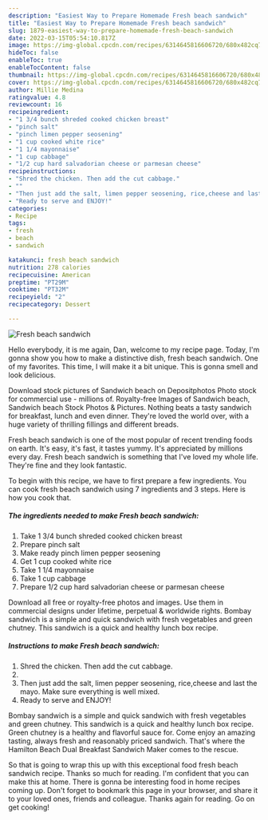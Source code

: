 ```yaml
---
description: "Easiest Way to Prepare Homemade Fresh beach sandwich"
title: "Easiest Way to Prepare Homemade Fresh beach sandwich"
slug: 1879-easiest-way-to-prepare-homemade-fresh-beach-sandwich
date: 2022-03-15T05:54:10.817Z
image: https://img-global.cpcdn.com/recipes/6314645816606720/680x482cq70/fresh-beach-sandwich-recipe-main-photo.jpg
hideToc: false
enableToc: true
enableTocContent: false
thumbnail: https://img-global.cpcdn.com/recipes/6314645816606720/680x482cq70/fresh-beach-sandwich-recipe-main-photo.jpg
cover: https://img-global.cpcdn.com/recipes/6314645816606720/680x482cq70/fresh-beach-sandwich-recipe-main-photo.jpg
author: Millie Medina
ratingvalue: 4.8
reviewcount: 16
recipeingredient:
- "1 3/4 bunch shreded cooked chicken breast"
- "pinch salt"
- "pinch limen pepper seosening"
- "1 cup cooked white rice"
- "1 1/4 mayonnaise"
- "1 cup cabbage"
- "1/2 cup hard salvadorian cheese or parmesan cheese"
recipeinstructions:
- "Shred the chicken. Then add the cut cabbage."
- ""
- "Then just add the salt, limen pepper seosening, rice,cheese and last the mayo. Make sure everything is well mixed."
- "Ready to serve and ENJOY!"
categories:
- Recipe
tags:
- fresh
- beach
- sandwich

katakunci: fresh beach sandwich 
nutrition: 278 calories
recipecuisine: American
preptime: "PT29M"
cooktime: "PT32M"
recipeyield: "2"
recipecategory: Dessert

---
```



![Fresh beach sandwich](https://img-global.cpcdn.com/recipes/6314645816606720/680x482cq70/fresh-beach-sandwich-recipe-main-photo.jpg)

Hello everybody, it is me again, Dan, welcome to my recipe page. Today, I'm gonna show you how to make a distinctive dish, fresh beach sandwich. One of my favorites. This time, I will make it a bit unique. This is gonna smell and look delicious.

Download stock pictures of Sandwich beach on Depositphotos Photo stock for commercial use - millions of. Royalty-free Images of Sandwich beach, Sandwich beach Stock Photos & Pictures. Nothing beats a tasty sandwich for breakfast, lunch and even dinner. They&#39;re loved the world over, with a huge variety of thrilling fillings and different breads.

Fresh beach sandwich is one of the most popular of recent trending foods on earth. It's easy, it's fast, it tastes yummy. It's appreciated by millions every day. Fresh beach sandwich is something that I've loved my whole life. They're fine and they look fantastic.


To begin with this recipe, we have to first prepare a few ingredients. You can cook fresh beach sandwich using 7 ingredients and 3 steps. Here is how you cook that.

<!--inarticleads1-->

##### The ingredients needed to make Fresh beach sandwich:

1. Take 1 3/4 bunch shreded cooked chicken breast
1. Prepare pinch salt
1. Make ready pinch limen pepper seosening
1. Get 1 cup cooked white rice
1. Take 1 1/4 mayonnaise
1. Take 1 cup cabbage
1. Prepare 1/2 cup hard salvadorian cheese or parmesan cheese


Download all free or royalty-free photos and images. Use them in commercial designs under lifetime, perpetual & worldwide rights. Bombay sandwich is a simple and quick sandwich with fresh vegetables and green chutney. This sandwich is a quick and healthy lunch box recipe. 

<!--inarticleads2-->

##### Instructions to make Fresh beach sandwich:

1. Shred the chicken. Then add the cut cabbage.
1. 
1. Then just add the salt, limen pepper seosening, rice,cheese and last the mayo. Make sure everything is well mixed.
1. Ready to serve and ENJOY!

Bombay sandwich is a simple and quick sandwich with fresh vegetables and green chutney. This sandwich is a quick and healthy lunch box recipe. Green chutney is a healthy and flavorful sauce for. Come enjoy an amazing tasting, always fresh and reasonably priced sandwich. That&#39;s where the Hamilton Beach Dual Breakfast Sandwich Maker comes to the rescue. 

So that is going to wrap this up with this exceptional food fresh beach sandwich recipe. Thanks so much for reading. I'm confident that you can make this at home. There is gonna be interesting food in home recipes coming up. Don't forget to bookmark this page in your browser, and share it to your loved ones, friends and colleague. Thanks again for reading. Go on get cooking!
